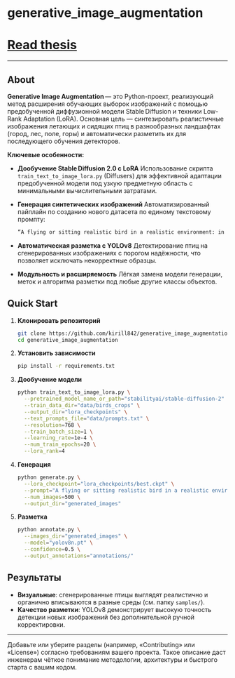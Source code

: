 # generative_image_augmentation

# [Read thesis](https://www.dropbox.com/scl/fi/8fvhxu0z3e09av9e7o2uz/2025-110508-_2.pdf?rlkey=9ukrmp6q3okqfvnuqkjqosctj&st=7fkuwf6z&dl=0) 

---

## About

**Generative Image Augmentation** — это Python-проект, реализующий метод расширения обучающих выборок изображений с помощью предобученной диффузионной модели Stable Diffusion и техники Low-Rank Adaptation (LoRA). Основная цель — синтезировать реалистичные изображения летающих и сидящих птиц в разнообразных ландшафтах (город, лес, поле, горы) и автоматически разметить их для последующего обучения детекторов.

**Ключевые особенности:**

* **Дообучение Stable Diffusion 2.0 с LoRA**
  Использование скрипта `train_text_to_image_lora.py` (Diffusers) для эффективной адаптации предобученной модели под узкую предметную область с минимальными вычислительными затратами.
* **Генерация синтетических изображений**
  Автоматизированный пайплайн по созданию нового датасета по единому текстовому промпту:

  ```txt
  “A flying or sitting realistic bird in a realistic environment: in a city or in an urban area or in a forest or in a field or in the mountains”
  ```
* **Автоматическая разметка с YOLOv8**
  Детектирование птиц на сгенерированных изображениях с порогом надёжности, что позволяет исключать некорректные образцы.
* **Модульность и расширяемость**
  Лёгкая замена модели генерации, меток и алгоритма разметки под любые другие классы объектов.

## Quick Start

1. **Клонировать репозиторий**

   ```bash
   git clone https://github.com/kirill842/generative_image_augmentation.git
   cd generative_image_augmentation
   ```

2. **Установить зависимости**

   ```bash
   pip install -r requirements.txt
   ```

3. **Дообучение модели**

   ```bash
   python train_text_to_image_lora.py \
     --pretrained_model_name_or_path="stabilityai/stable-diffusion-2" \
     --train_data_dir="data/birds_crops" \
     --output_dir="lora_checkpoints" \
     --text_prompts_file="data/prompts.txt" \
     --resolution=768 \
     --train_batch_size=1 \
     --learning_rate=1e-4 \
     --num_train_epochs=20 \
     --lora_rank=4
   ```

4. **Генерация**

   ```bash
   python generate.py \
     --lora_checkpoint="lora_checkpoints/best.ckpt" \
     --prompt="A flying or sitting realistic bird in a realistic environment" \
     --num_images=500 \
     --output_dir="generated_images"
   ```

5. **Разметка**

   ```bash
   python annotate.py \
     --images_dir="generated_images" \
     --model="yolov8n.pt" \
     --confidence=0.5 \
     --output_annotations="annotations/"
   ```

## Результаты

* **Визуальные**: сгенерированные птицы выглядят реалистично и органично вписываются в разные среды (см. папку `samples/`).
* **Качество разметки**: YOLOv8 демонстрирует высокую точность детекции новых изображений без дополнительной ручной корректировки.

---

Добавьте или уберите разделы (например, «Contributing» или «License») согласно требованиям вашего проекта. Такое описание даст инженерам чёткое понимание методологии, архитектуры и быстрого старта с вашим кодом.


